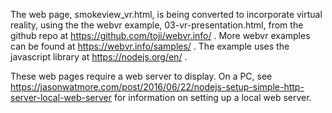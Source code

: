 The web page, smokeview_vr.html, is being converted to incorporate virtual reality, using the
the webvr example, 03-vr-presentation.html, from the github repo at https://github.com/toji/webvr.info/ .
More webvr examples can be found at https://webvr.info/samples/ .
The example uses the javascript library at https://nodejs.org/en/ .

These web pages require a web server to display.  On a PC, see 
https://jasonwatmore.com/post/2016/06/22/nodejs-setup-simple-http-server-local-web-server
for information on setting up a local web server.

